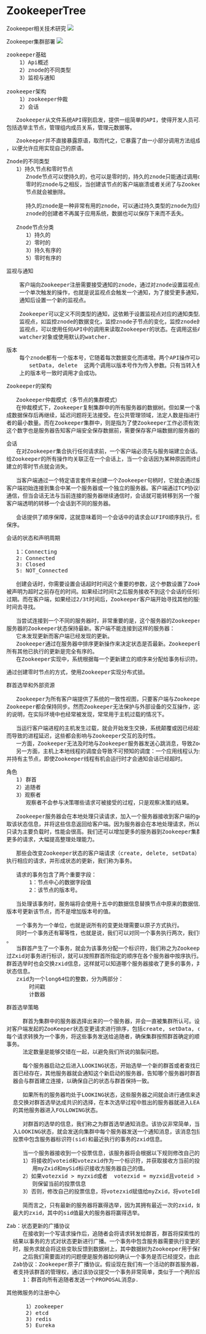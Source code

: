 # ZookeeperTree
Zookeeper相关技术研究
![](https://i.imgur.com/tJXCTBl.png)

Zookeeper集群部署
![](https://i.imgur.com/iPehjdO.png)

<pre>
zookeeper基础
    1）Api概述
    2）znode的不同类型
    3）监视与通知
	
zookeeper架构
    1）zookeeper仲裁
    2）会话
</pre>

<pre>
   Zookeeper从文件系统API得到启发，提供一组简单的API，使得开发人员可以实现通用的协作任务，
包括选举主节点，管理组内成员关系，管理元数据等。
</pre>

<pre>
   Zookeeper并不直接暴露原语，取而代之，它暴露了由一小部分调用方法组成的类似文件系统的API
，以便允许应用实现自己的原语。
</pre>

<pre>
Znode的不同类型
   1）持久节点和零时节点
      Znode节点可以使持久的，也可以是零时的，持久的znode只能通过调用delete来进行删除，
      零时的znode与之相反，当创建该节点的客户端崩溃或者关闭了与Zookeeper的连接时，这个
      节点就会被删除。
 
      持久的znode是一种非常有用的znode，可以通过持久类型的znode为应用保存一些数据，即使
      znode的创建者不再属于应用系统，数据也可以保存下来而不丢失。

   Znode节点分类
      1）持久的
      2）零时的
      3）持久有序的
      5）零时有序的
</pre>

<pre>
监视与通知

    客户端向Zookeeper注册需要接受通知的znode，通过对znode设置监视点来接受通知，监视点是
    一个单次触发的操作，也就是说监视点会触发一个通知，为了接受更多通知，客户端必须在每次
    通知后设置一个新的监视点。

    Zookeeper可以定义不同类型的通知，这依赖于设置监视点对应的通知类型。客户端可以设置多种
    监视点，如监控znode的数据变化，监控znode子节点的变化，监控znode的创建与删除，为了设置
    监视点，可以使用任何API中的调用来读取Zookeeper的状态。在调用这些API时，传入一个
    watcher对象或使用默认的watcher.
</pre>

<pre>
版本
    每个znode都有一个版本号，它随着每次数据变化而递增。两个API操作可以有条件的执行：
       setData, delete  这两个调用以版本号作为传入参数。只有当转入参数的版本号与服务器
    上的版本号一致时调用才会成功。
</pre>

<pre>
Zookeeper的架构

   Zookeeper仲裁模式（多节点的集群模式）
   在仲裁模式下，Zookeeper复制集群中的所有服务器的数据树。但如果一个客户端等待每个服务器完
成数据保存后再继续，延迟问题将无法接受。在公共管理领域，法定人数是指进行一项投票所需的立法
者的最小数量。而在Zookeeper集群中，则是指为了使Zookeeper工作必须有效运行的服务器的最小值。
这个数字也是服务器告知客户端安全保存数据前，需要保存客户端数据的服务器的最小个数。
</pre>

<pre>
会话
   在对Zookeeper集合执行任何请求前，一个客户端必须先与服务端建立会话。客户端提交
给Zookeeper的所有操作均关联正在一个会话上，当一个会话因为某种原因而终止时，在这个会话期间
建立的零时节点就会消失。

   当客户端通过一个特定语言套件来创建一个Zookeeper句柄时，它就会通过服务器建立一个会话。
客户端初始连接到集合中某一个服务器或一个独立的服务器。客户端通过TCP协议域服务器进行连接并
通信，但当会话无法与当前连接的服务器继续通信时，会话就可能转移到另一个服务器上。Zookeeper
客户端透明的转移一个会话到不同的服务器。

   会话提供了顺序保障，这就意味着同一个会话中的请求会以FIFO顺序执行。但是在多个会话之间不
保序。
</pre>

<pre>
会话的状态和声明周期

   1：Connecting
   2: Connected
   3: Closed
   5: NOT_Connected

   创建会话时，你需要设置会话超时时间这个重要的参数，这个参数设置了Zookeeper服务器允许会话
被声明为超时之前存在的时间。如果经过时间t之后服务接收不到这个会话的任何消息，服务就会声明会话
过期。而在客户端，如果经过2/3t时间后，Zookeeper客户端开始寻找其他的服务器，而此时还有t/3的
时间去寻找。

   当尝试连接到一个不同的服务器时，非常重要的是，这个服务器的Zookeeper状态要与最后连接的
服务器的Zookeeper状态保持最新。客户端不能连接到这样的服务器：
   它未发现更新而客户端已经发现的更新。
   Zookeeper通过在服务器中排序更新操作来决定状态是否最新。Zookeeper确保每一个变化相对于
所有其他已执行的更新是完全有序的。
   在Zookeeper实现中，系统根据每一个更新建立的顺序来分配给事务标识符。
</pre>

<pre>
通过创建零时节点的方式，使用Zookeeper实现分布式锁。
</pre>

<pre>
群首选举和外部资源

   Zookeeper为所有客户端提供了系统的一致性视图，只要客户端与Zookeeper进行任何交互操作，
Zookeeper都会保持同步。然而Zookeeper无法保护与外部设备的交互操作，这种缺乏保护的特殊问题
的说明，在实际环境中也经常被发现，常常用于主机过载的情况下。

   当运行客户端进程的主机发生过载，就会开始发生交换，系统颠覆或因已经超负载的主机资源的竞争
而导致的进程延迟，这些都会影响与Zookeeper交互的及时性。
   一方面，Zookeeper无法及时地与Zookeeper服务器发送心跳消息，导致Zookeeper的会话超时。
   另一方面，主机上本地线程的调度会导致不可预知的调度：一个应用线程认为会话仍处于活动状态，
并持有主节点，即使Zookeeper线程有机会运行时才会通知会话已经超时。
</pre>

<pre>
角色
   1) 群首
   2）追随者
   3）观察者
      观察者不会参与决策哪些请求可被接受的过程，只是观察决策的结果。

   Zookeeper服务器会在本地处理只读请求，加入一个服务器接收到客户端的getData请求，服务器读
取该状态信息，并将这些信息返回给客户端。因为服务器会在本地处理请求，所以Zookeeper在处理以
只读为主要负载时，性能会很高。我们还可以增加更多的服务器到Zookeeper集群中，这样就可以处理
更多的请求，大幅提高整理处理能力。

   那些会改变Zookeeper状态的客户端请求（create, delete, setData）将会被转发给群首，群首
执行相应的请求，并形成状态的更新，我们称为事务。

   请求的事务包含了两个重要字段：
       1：节点中心的数据字段值
       2：该节点的版本号。

   当处理该事务时，服务端将会使用十五中的数据信息替换节点中原来的数据信息，并会用事务中的
版本号更新该节点，而不是增加版本号的值。

   一个事务为一个单位，也就是说所有的变更处理需要以原子方式执行。
   同时一个事务还有幂等性，也就是说，我们可以对同一个事务执行两次，我们得到的结果还是一样的
。
   当群首产生了一个事务，就会为该事务分配一个标识符，我们称之为Zookeeper会话ID(zxid)，通
过Zxid对事务进行标识，就可以按照群首所指定的顺序在各个服务器中按序执行。服务器之间在进行新的
群首选举时也会交换zxid信息，这样就可以知道哪个服务器接收了更多的事务，并可以同步他们之间的
状态信息。
   zxid为一个long64位的整数，分为两部分：
       时间戳
       计数器
</pre>

<pre>
群首选举策略

     群首为集群中的服务器选择出来的一个服务器，并会一直被集群所认可。设置群首的目的是为了
对客户端发起的ZooKeeper状态变更请求进行排序，包括create, setData, delete操作，群首为
每个请求转换为一个事务，将这些事务发送给追随者，确保集群按照群首确定的顺序接收并处理这些
事务。
     法定数量是能够交错在一起，以避免我们所说的脑裂问题。

     每个服务器启动之后进入LOOKING状态，开始选举一个新的群首或者查找已经存在的群首，如果群
  首已经存在，其他服务器就会通知这个新启动的服务器，告知哪个服务器时群首，与此同时，新的服务
  器会与群首建立连接，以确保自己的状态与群首保持一致。

     如果所有的服务器均处于LOOKING状态，这些服务器之间就会进行通信来选举出一个群首，通过信
  息交换对群首选举达成共识的选择，在本次选举过程中胜出的服务器就进入LEADING状态，而集群中
  的其他服务器进入FOLLOWING状态。

     对群首的选举的信息，我们称之为群首选举通知消息。该协议非常简单，当一个服务器进
  入LOOKING状态，就会发送向集群中每个服务器发送一个通知消息，该消息包括该服务器的投票信息，
  投票中包含服务器标识符(sid)和最近执行的事务的zxid信息。
     
     当一个服务器接收到一个投票信息，该服务器将会根据以下规则修改自己的投票信息
     1）将接收的voteid和votezxid作为一个标识符，并获取接收方当前的投票中的zxid，
        用myZxid和mySid标识接收方服务器自己的值。
     2）如果votezxid > myzxid或者  votezxid = myzxid且voteid > mysid
        则保留当前的投票信息
     3）否则，修改自己的投票信息，将votezxid赋值给myZxid，将voteId赋值给mySid

     简而言之，只有最新的服务器将赢得选举，因为其拥有最近一次的zxid，如果多个服务器拥有
  最大的zxid，其中的sid值最大的服务器将赢得选举。
</pre>

<pre>
Zab：状态更新的广播协议
     在接收到一个写请求操作后，追随者会将请求转发给群首，群首将探索性的执行该请求，并将执行
  结果以事务的方式对状态更新进行广播。一个事务中包含服务器需要执行变更的确切操作，当事务提交
  时，服务求就会将这些变耿反馈到数据树上，其中数据树为Zookeeper用于保存状态信息的数据结构。
     之后我们需要面对的问题便是服务器如何确认一个事务是否已经提交，由此引入了我们所采用的
  Zab协议：Zookeeper原子广播协议。假设现在我们有一个活动的群首服务器，并拥有仲裁数量的追随
  者支持该群首的管理权，通过该协议提交一个事务非常简单，类似于一个两阶段提交。
     1：群首向所有追随者发送一个PROPOSAL消息p.
</pre>

<pre>
其他微服务的注册中心
       
      1）zookeeper
      2) etcd
      3) redis
      5) Eureka
</pre>